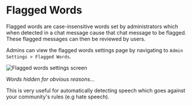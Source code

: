 # Flagged Words

Flagged words are case-insensitive words set by administrators which when detected in a chat message cause that chat message to be flagged. These flagged messages can then be reviewed by users.

Admins can view the flagged words settings page by navigating to `Admin Settings > Flagged Words`.

![Flagged words settings screen](/images/flagged-words.png)

_Words hidden for obvious reasons..._

This is very useful for automatically detecting speech which goes against your community's rules (e.g hate speech).
